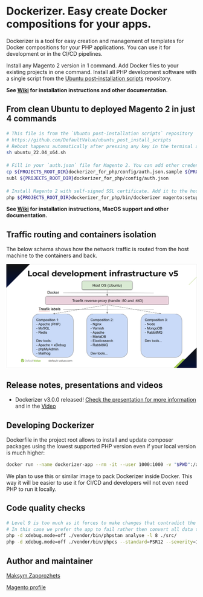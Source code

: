 # Dockerizer. Easy create Docker compositions for your apps. #

Dockerizer is a tool for easy creation and management of templates for Docker compositions for your PHP applications.
You can use it for development or in the CI/CD pipelines.

Install any Magento 2 version in 1 command. Add Docker files to your existing projects in one command.
Install all PHP development software with a single script from the [Ubuntu post-installation scripts](https://github.com/DefaultValue/ubuntu_post_install_scripts) repository.

**See [Wiki](https://github.com/DefaultValue/dockerizer_for_php/wiki) for installation instructions and other documentation.**

## From clean Ubuntu to deployed Magento 2 in just 4 commands ##

```bash
# This file is from the `Ubuntu post-installation scripts` repository
# https://github.com/DefaultValue/ubuntu_post_install_scripts
# Reboot happens automatically after pressing any key in the terminal after executing a script. This MUST be done before moving forward!
sh ubuntu_22.04_x64.sh

# Fill in your `auth.json` file for Magento 2. You can add other credentials there to use this tool for any other PHP apps
cp ${PROJECTS_ROOT_DIR}dockerizer_for_php/config/auth.json.sample ${PROJECTS_ROOT_DIR}dockerizer_for_php/config/auth.json
subl ${PROJECTS_ROOT_DIR}dockerizer_for_php/config/auth.json

# Install Magento 2 with self-signed SSL certificate. Add it to the hosts file. Just launch in browser when completed!
php ${PROJECTS_ROOT_DIR}dockerizer_for_php/bin/dockerizer magento:setup 2.4.6
```

**See [Wiki](https://github.com/DefaultValue/dockerizer_for_php/wiki) for installation instructions, MacOS support and other documentation.**

## Traffic routing and containers isolation ##

The below schema shows how the network traffic is routed from the host machine to the containers and back.

![Infrastructure schema](https://raw.githubusercontent.com/DefaultValue/dockerizer_for_php/master/docker_infrastructure_schema.png)

## Release notes, presentations and videos ##

- Dockerizer v3.0.0 released! [Check the presentation for more information](https://docs.google.com/presentation/d/1jLC1yaabB9bFh_4nnQZYGwHmVe8Vit6OgAsBjIjEKog/edit?usp=sharing) and in the [Video](https://www.youtube.com/watch?v=88fCLnOnLvA)

## Developing Dockerizer ##

Dockerfile in the project root allows to install and update composer packages using the lowest supported PHP version
even if your local version is much higher:

```bash
docker run --name dockerizer-app --rm -it --user 1000:1000 -v "$PWD":/app -w /app $(docker build -q .) composer install
```

We plan to use this or similar image to pack Dockerizer inside Docker. This way it will be easier to use it for CI/CD
and developers will not even need PHP to run it locally.

## Code quality checks ##

```bash
# Level 9 is too much as it forces to make changes that contradict the "Let it fail" principle.
# In this case we prefer the app to fail rather then convert all data types and still work.
php -d xdebug.mode=off ./vendor/bin/phpstan analyse -l 8 ./src/
php -d xdebug.mode=off ./vendor/bin/phpcs --standard=PSR12 --severity=1 --colors ./src/
```

## Author and maintainer ##

[Maksym Zaporozhets](mailto:maksimz@default-value.com)

[Magento profile](https://u.magento.com/certification/directory/dev/180177/)